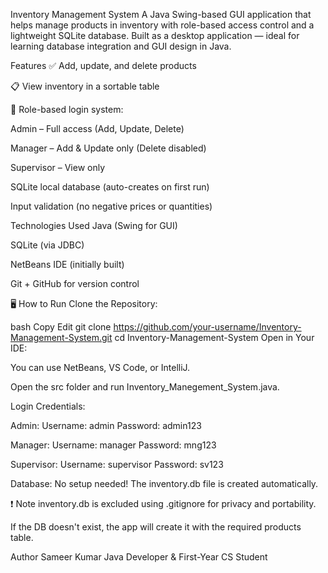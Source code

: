 Inventory Management System
A Java Swing-based GUI application that helps manage products in inventory with role-based access control and a lightweight SQLite database. Built as a desktop application — ideal for learning database integration and GUI design in Java.

 Features
✅ Add, update, and delete products

📋 View inventory in a sortable table

🔐 Role-based login system:

Admin – Full access (Add, Update, Delete)

Manager – Add & Update only (Delete disabled)

Supervisor – View only

 SQLite local database (auto-creates on first run)

 Input validation (no negative prices or quantities)

 Technologies Used
Java (Swing for GUI)

SQLite (via JDBC)

NetBeans IDE (initially built)

Git + GitHub for version control

🖥️ How to Run
Clone the Repository:

bash
Copy
Edit
git clone https://github.com/your-username/Inventory-Management-System.git
cd Inventory-Management-System
Open in Your IDE:

You can use NetBeans, VS Code, or IntelliJ.

Open the src folder and run Inventory_Manegement_System.java.

Login Credentials:

Admin:
Username: admin
Password: admin123

Manager:
Username: manager
Password: mng123

Supervisor:
Username: supervisor
Password: sv123

Database:
No setup needed! The inventory.db file is created automatically.


❗ Note
inventory.db is excluded using .gitignore for privacy and portability.

If the DB doesn't exist, the app will create it with the required products table.

 Author
Sameer Kumar
Java Developer & First-Year CS Student


